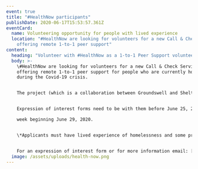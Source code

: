 ```yaml
---
event: true
title: "#HealthNow participants"
publishDate: 2020-06-17T15:53:57.361Z
eventCard:
  name: Volunteering opportunity for people with lived experience
  location: "#HealthNow are looking for volunteers for a new Call & Check Service
    offering remote 1-to-1 peer support"
content:
  heading: "Volunteer with #HealthNow as a 1-to-1 Peer Support volunteer"
  body: >-
    \#HealthNow are looking for volunteers for a new Call & Check Service
    offering remote 1-to-1 peer support for people who are currently homeless
    during the Covid-19 crisis.


    The project (which is a collaboration between Groundswell and Shelter funded by the Big Lottery Community Fund) will provide quality training, references, resources, subsistence, expenses and progression support to all volunteers.


    Expression of interest forms need to be with them before June 25, 2020. Training will start the

    week beginning June 29, 2020. 


    \*Applicants must have lived experience of homelessness and some previous volunteering experience.


    For an expression of interest form or for more information email: [caroline_allison@shelter.org.uk ](<mailto: caroline_allison@shelter.org.uk>)
  image: /assets/uploads/health-now.png
---
```

